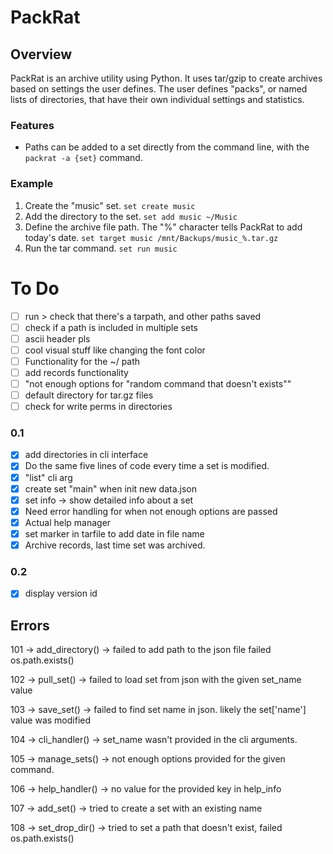 # PackRat

## Overview
PackRat is an archive utility using Python. It uses tar/gzip to create archives based
on settings the user defines. The user defines "packs", or named lists of directories, that have
their own individual settings and statistics. 

### Features
- Paths can be added to a set directly from the command line, with the `packrat -a {set}` command.

### Example
1. Create the "music" set.
`set create music`
1. Add the directory to the set.
`set add music ~/Music`
1. Define the archive file path. The "%" character tells PackRat to add today's date.
`set target music /mnt/Backups/music_%.tar.gz`
1. Run the tar command.
`set run music`

# To Do

- [ ] run > check that there's a tarpath, and other paths saved
- [ ] check if a path is included in multiple sets
- [ ] ascii header pls
- [ ] cool visual stuff like changing the font color
- [ ] Functionality for the ~/ path
- [ ] add records functionality 
- [ ] "not enough options for "random command that doesn't exists""
- [ ] default directory for tar.gz files
- [ ] check for write perms in directories
 
### 0.1
- [X] add directories in cli interface
- [X] Do the same five lines of code every time a set is modified. 
- [X] "list" cli arg
- [X] create set "main" when init new data.json
- [X] set info -> show detailed info about a set
- [X] Need error handling for when not enough options are passed
- [X] Actual help manager
- [X] set marker in tarfile to add date in file name
- [X] Archive records, last time set was archived. 
 
### 0.2
- [X] display version id
 

## Errors

101 -> 	add_directory() 	->	failed to add path to the json file failed os.path.exists()

102 -> 	pull_set() 			-> 	failed to load set from json with the given set_name value 

103 ->  save_set() 			-> 	failed to find set name in json. likely the set['name'] value was modified 

104 -> 	cli_handler() 		-> 	set_name wasn't provided in the cli arguments.

105 ->  manage_sets()		->  not enough options provided for the given command.

106 ->  help_handler()      ->  no value for the provided key in help_info

107 ->	add_set()			->  tried to create a set with an existing name

108 ->  set_drop_dir()		->  tried to set a path that doesn't exist, failed os.path.exists()


